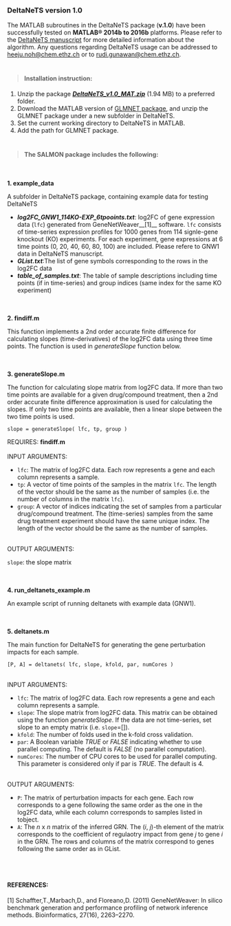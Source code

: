 
### DeltaNeTS version 1.0
The MATLAB subroutines in the DeltaNeTS package (__v.1.0__) have been successfully tested on __MATLAB® 2014b to 2016b__  platforms. Please refer to the [DeltaNeTS manuscript](http://www.sciencedirect.com/science/article/pii/S2405896316328154) for more detailed information about the algorithm. Any questions regarding DeltaNeTS usage can be addressed to heeju.noh@chem.ethz.ch or to rudi.gunawan@chem.ethz.ch.

#
> #### Installation instruction: 

1.	Unzip the package [___DeltaNeTS_v1.0_MAT.zip___](https://github.com/CABSEL/DeltaNeTS/blob/master/DeltaNeTS_MAT/DeltaNeTS_v1.0_MAT.zip) (1.94 MB) to a preferred folder.
2.	Download the MATLAB version of [GLMNET package](http://web.stanford.edu/~hastie/glmnet_matlab/download.html), and unzip the GLMNET package under a new subfolder in DeltaNeTS.  
3.	Set the current working directory to DeltaNeTS in MATLAB. 
4.	Add the path for GLMNET package.

#
 >  #### The SALMON package includes the following:

<br />

__1. example_data__

A subfolder in DeltaNeTS package, containing example data for testing DeltaNeTS

* ___log2FC_GNW1_114KO-EXP_6tpooints.txt___: log2FC of gene expression data (`lfc`) generated from GeneNetWeaver__[1]__ software. `lfc` consists of time-series expression profiles for 1000 genes from 114 signle-gene knockout (KO) experiments. For each experiment, gene expressions at 6 time points (0, 20, 40, 60, 80, 100) are included. Please refere to GNW1 data in DeltaNeTS manuscript.
* ___GList.txt___:The list of gene symbols corresponding to the rows in the log2FC data
* ___table_of_samples.txt___: The table of sample descriptions including time points (if in time-series) and group indices (same index for the same KO experiment)

<br /><br />
__2. findiff.m__

This function implements a 2nd order accurate finite difference for calculating slopes (time-derivatives) of the log2FC data using three time points. The function is used in _generateSlope_ function below. 

<br /><br />
__3. 	generateSlope.m__

The function for calculating slope matrix from log2FC data. If more than two time points are available for a given drug/compound treatment, then a 2nd order accurate finite difference approximation is used for calculating the slopes. If only two time points are available, then a linear slope between the two time points is used.

```
slope = generateSlope( lfc, tp, group )
```

REQUIRES: **findiff.m**  
<br />
INPUT ARGUMENTS:

* `lfc`:	The matrix of log2FC data. Each row represents a gene and each column represents a sample.
* `tp`:	A vector of time points of the samples in the matrix `lfc`. The length of the vector should be the same as the number of samples (i.e. the number of columns in the matrix `lfc`).
* `group`:	A vector of indices indicating the set of samples from a particular drug/compound treatment. The (time-series) samples from the same drug treatment experiment should have the same unique index. The length of the vector should be the same as the number of samples.
<br />
OUTPUT ARGUMENTS:

`slope`: the slope matrix

<br /><br />
__4.	run_deltanets_example.m__

An example script of running deltanets with example data (GNW1).

<br /><br />
__5.	deltanets.m__

The main function for DeltaNeTS for generating the gene perturbation impacts for each sample. 

```
[P, A] = deltanets( lfc, slope, kfold, par, numCores )
```
<br />
INPUT ARGUMENTS:

* `lfc`:	The matrix of log2FC data. Each row represents a gene and each column represents a sample.
* `slope`:	The slope matrix from log2FC data. This matrix can be obtained using the function _generateSlope_. If the data are not time-series, set slope to an empty matrix (i.e. `slope`=[]). 
* `kfold`:	The number of folds used in the k-fold cross validation.
* `par`:	A Boolean variable _TRUE_ or _FALSE_ indicating whether to use parallel computing. The default is _FALSE_ (no parallel computation).
* `numCores`: The number of CPU cores to be used for parallel computing. This parameter is considered only if par is _TRUE_. The default is 4.
<br />
OUTPUT ARGUMENTS:

* `P`: The matrix of perturbation impacts for each gene. Each row corresponds to a gene following the same order as the one in the log2FC data, while each column corresponds to samples listed in tobject.
* `A`: The _n_ x _n_ matrix of the inferred GRN. The (_i_, _j_)-th element of the matrix corresponds to the coefficient of regulaotry impact from gene _j_ to gene _i_ in the GRN. The rows and columns of the matrix correspond to genes following the same order as in GList.

<br /><br />
#### __REFERENCES__:
[1]	Schaffter,T.,Marbach,D., and Floreano,D. (2011) GeneNetWeaver: In silico benchmark generation and performance profiling of network inference methods. Bioinformatics, 27(16), 2263–2270.

